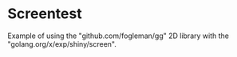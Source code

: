 # Screentest

Example of using the "github.com/fogleman/gg" 2D library with the "golang.org/x/exp/shiny/screen".
